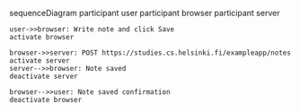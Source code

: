 sequenceDiagram
    participant user
    participant browser
    participant server

    user->>browser: Write note and click Save
    activate browser

    browser->>server: POST https://studies.cs.helsinki.fi/exampleapp/notes
    activate server
    server-->>browser: Note saved
    deactivate server

    browser-->>user: Note saved confirmation
    deactivate browser
